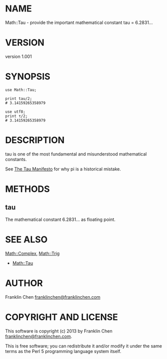 # NAME

Math::Tau - provide the important mathematical constant tau = 6.2831...

# VERSION

version 1.001

# SYNOPSIS

    use Math::Tau;

    print tau/2;
    # 3.14159265358979

    use utf8;
    print τ/2;
    # 3.14159265358979

# DESCRIPTION

tau is one of the most fundamental and misunderstood mathematical constants.

See [The Tau Manifesto](http://tauday.com/) for why pi is a historical mistake.

# METHODS

## tau

The mathematical constant 6.2831... as floating point.

# SEE ALSO

[Math::Complex](http://search.cpan.org/perldoc?Math::Complex), [Math::Trig](http://search.cpan.org/perldoc?Math::Trig)

- [Math::Tau](http://search.cpan.org/perldoc?Math::Tau)

# AUTHOR

Franklin Chen <franklinchen@franklinchen.com>

# COPYRIGHT AND LICENSE

This software is copyright (c) 2013 by Franklin Chen <franklinchen@franklinchen.com>.

This is free software; you can redistribute it and/or modify it under
the same terms as the Perl 5 programming language system itself.
